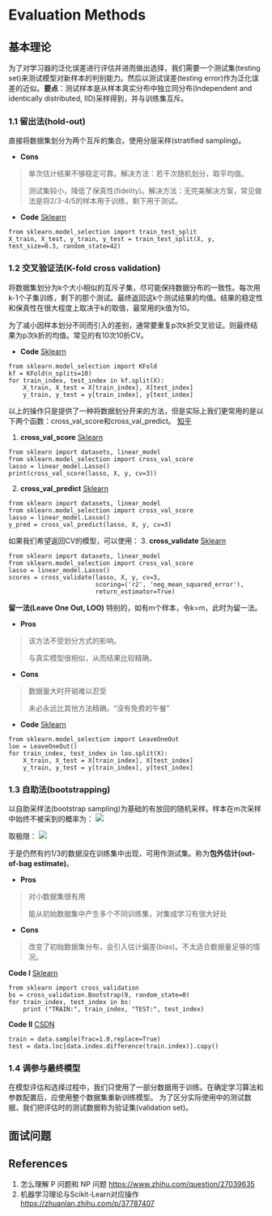 # Evaluation Methods

## 基本理论
为了对学习器的泛化误差进行评估并进而做出选择，我们需要一个测试集(testing set)来测试模型对新样本的判别能力。然后以测试误差(testing error)作为泛化误差的近似。**要点**：测试样本是从样本真实分布中独立同分布(Independent and identically distributed, IID)采样得到，并与训练集互斥。

### 1.1 留出法(hold-out)
直接将数据集划分为两个互斥的集合。使用分层采样(stratified sampling)。

- **Cons**
> 单次估计结果不够稳定可靠。解决方法：若干次随机划分，取平均值。
>
> 测试集较小，降低了保真性(fidelity)。解决方法：无完美解决方案，常见做法是将2/3-4/5的样本用于训练，剩下用于测试。

- **Code** [Sklearn](https://scikit-learn.org/stable/modules/generated/sklearn.model_selection.train_test_split.html)
```
from sklearn.model_selection import train_test_split
X_train, X_test, y_train, y_test = train_test_split(X, y, test_size=0.3, random_state=42)
```

### 1.2 交叉验证法(K-fold cross validation)
将数据集划分为k个大小相似的互斥子集，尽可能保持数据分布的一致性。每次用k-1个子集训练，剩下的那个测试。最终返回这k个测试结果的均值。结果的稳定性和保真性在很大程度上取决于k的取值，最常用的k值为10。

为了减小因样本划分不同而引入的差别，通常要重复p次k折交叉验证。则最终结果为p次k折的均值。常见的有10次10折CV。

- **Code** [Sklearn](https://scikit-learn.org/stable/modules/generated/sklearn.model_selection.KFold.html)
```
from sklearn.model_selection import KFold
kf = KFold(n_splits=10)
for train_index, test_index in kf.split(X):
    X_train, X_test = X[train_index], X[test_index]
    y_train, y_test = y[train_index], y[test_index]
```

以上的操作只是提供了一种将数据划分开来的方法，但是实际上我们更常用的是以下两个函数：cross_val_score和cross_val_predict。 [知乎](https://zhuanlan.zhihu.com/p/37787407)

1. **cross_val_score** [Sklearn](https://scikit-learn.org/stable/modules/generated/sklearn.model_selection.cross_val_score.html)
```
from sklearn import datasets, linear_model
from sklearn.model_selection import cross_val_score
lasso = linear_model.Lasso()
print(cross_val_score(lasso, X, y, cv=3))
```

2. **cross_val_predict** [Sklearn](https://scikit-learn.org/stable/modules/generated/sklearn.model_selection.cross_val_predict.html#sklearn.model_selection.cross_val_predict)
```
from sklearn import datasets, linear_model
from sklearn.model_selection import cross_val_score
lasso = linear_model.Lasso()
y_pred = cross_val_predict(lasso, X, y, cv=3)
```

如果我们希望返回CV的模型，可以使用：
3. **cross_validate** [Sklearn](https://scikit-learn.org/stable/modules/generated/sklearn.model_selection.cross_validate.html)
```
from sklearn import datasets, linear_model
from sklearn.model_selection import cross_val_score
lasso = linear_model.Lasso()
scores = cross_validate(lasso, X, y, cv=3, 
                        scoring=('r2', 'neg_mean_squared_error'), 
                        return_estimator=True)
```

**留一法(Leave One Out, LOO)**
特别的，如有m个样本，令k=m，此时为留一法。

- **Pros**
> 该方法不受划分方式的影响。
>
> 与真实模型很相似，从而结果比较精确。

- **Cons**
> 数据量大时开销难以忍受
>
> 未必永远比其他方法精确。“没有免费的午餐”

- **Code** [Sklearn](https://scikit-learn.org/stable/modules/generated/sklearn.model_selection.LeaveOneOut.html)
```
from sklearn.model_selection import LeaveOneOut
loo = LeaveOneOut()
for train_index, test_index in loo.split(X):
    X_train, X_test = X[train_index], X[test_index]
    y_train, y_test = y[train_index], y[test_index]
```

### 1.3 自助法(bootstrapping)
以自助采样法(bootstrap sampling)为基础的有放回的随机采样。样本在m次采样中始终不被采到的概率为：
<img src="https://render.githubusercontent.com/render/math?math=(1 - \frac {1}{m})^m">

取极限：
<img src="https://render.githubusercontent.com/render/math?math=\lim_{m \to \infty}{(1 - \frac {1}{m})^m}=0.368">

于是仍然有约1/3的数据没在训练集中出现，可用作测试集。称为**包外估计(out-of-bag estimate)**。

- **Pros**
> 对小数据集很有用
>
> 能从初始数据集中产生多个不同训练集，对集成学习有很大好处

- **Cons**
> 改变了初始数据集分布，会引入估计偏差(bias)。不太适合数据量足够的情况。

**Code I** [Sklearn](https://ogrisel.github.io/scikit-learn.org/sklearn-tutorial/modules/generated/sklearn.cross_validation.Bootstrap.html)
```
from sklearn import cross_validation
bs = cross_validation.Bootstrap(9, random_state=0)
for train_index, test_index in bs:
    print ("TRAIN:", train_index, "TEST:", test_index)
```

**Code II** [CSDN](https://blog.csdn.net/bqw18744018044/article/details/81024520)
```
train = data.sample(frac=1.0,replace=True)
test = data.loc[data.index.difference(train.index)].copy()
```

### 1.4 调参与最终模型
在模型评估和选择过程中，我们只使用了一部分数据用于训练。在确定学习算法和参数配置后，应使用整个数据集重新训练模型。
为了区分实际使用中的测试数据，我们把评估时的测试数据称为验证集(validation set)。

## 面试问题

## References
1. 怎么理解 P 问题和 NP 问题 
https://www.zhihu.com/question/27039635
2. 机器学习理论与Scikit-Learn对应操作
https://zhuanlan.zhihu.com/p/37787407
